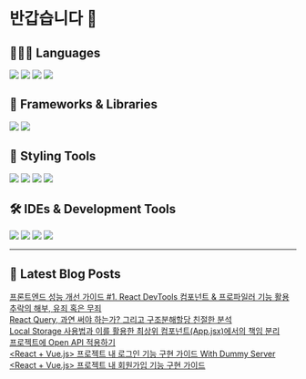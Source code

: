 # 반갑습니다 👋

## 🧑🏻‍💻 Languages

<p>
  <img src="https://img.shields.io/badge/HTML5-E34F26?style=flat-square&logo=html5&logoColor=white"/>
  <img src="https://img.shields.io/badge/JavaScript-F7DF1E?style=flat-square&logo=JavaScript&logoColor=white"/> 
  <img src="https://img.shields.io/badge/Java-5382A1?style=flat-square&logo=openjdk&logoColor=white"/>
  <img src="https://img.shields.io/badge/Python-3776AB?style=flat-square&logo=python&logoColor=white"/> <!-- Python 추가 -->
</p>

## 📘 Frameworks & Libraries

<p>
  <img src="https://img.shields.io/badge/React-61DAFB?style=flat-square&logo=React&logoColor=black"/>
  <img src="https://img.shields.io/badge/Vue.js-4FC08D?style=flat-square&logo=Vue.js&logoColor=white"/>
</p>

## 🪮 Styling Tools

<p>
  <img src="https://img.shields.io/badge/CSS3-1572B6?style=flat-square&logo=css3&logoColor=white"/> <!-- CSS 추가 -->
  <img src="https://img.shields.io/badge/Tailwind CSS-06B6D4?style=flat-square&logo=Tailwind CSS&logoColor=white"/>
  <img src="https://img.shields.io/badge/Sass-CC6699?style=flat-square&logo=Sass&logoColor=white"/>
  <img src="https://img.shields.io/badge/Styled Components-DB7093?style=flat-square&logo=styled-components&logoColor=white"/>
</p>

## 🛠️ IDEs & Development Tools

<p>
  <img src="https://img.shields.io/badge/Git-F05032?style=flat-square&logo=git&logoColor=white"/>
  <img src="https://img.shields.io/badge/GitHub-181717?style=flat-square&logo=GitHub&logoColor=white"/>
  <img src="https://img.shields.io/badge/Visual Studio Code-007ACC?style=flat-square&logo=Visual Studio Code&logoColor=white"/>
  <img src="https://img.shields.io/badge/RStudio-75AADB?style=flat-square&logo=RStudio&logoColor=white"/>
</p>

---


## 📕 Latest Blog Posts

<a href=https://wonbin109.tistory.com/81>  프론트엔드 성능 개선 가이드 #1. React DevTools 컴포넌트 &amp; 프로파일러 기능 활용</a></br><a href=https://wonbin109.tistory.com/80>  추락의 해부, 유죄 혹은 무죄</a></br><a href=https://wonbin109.tistory.com/79>  React Query, 과연 써야 하는가? 그리고 구조분해할당 친절한 분석</a></br><a href=https://wonbin109.tistory.com/78>Local Storage 사용법과 이를 활용한 최상위 컴포넌트(App.jsx)에서의 책임 분리</a></br><a href=https://wonbin109.tistory.com/77>프로젝트에 Open API 적용하기</a></br><a href=https://wonbin109.tistory.com/76>&lt;React + Vue.js&gt; 프로젝트 내 로그인 기능 구현 가이드 With Dummy Server</a></br><a href=https://wonbin109.tistory.com/75>&lt;React + Vue.js&gt; 프로젝트 내 회원가입 기능 구현 가이드</a></br>